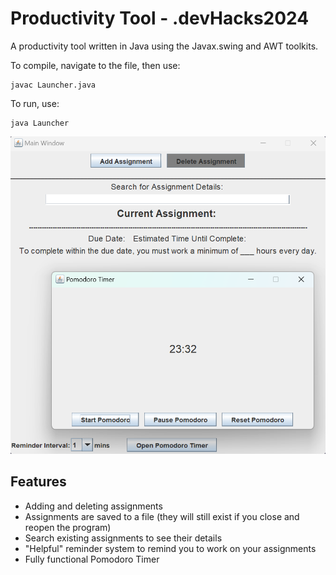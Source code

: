 # Productivity Tool - .devHacks2024

A productivity tool written in Java using the Javax.swing and AWT toolkits. 

To compile, navigate to the file, then use:

    javac Launcher.java
  
To run, use:

    java Launcher

![2 windows in a window based application, with a larger window behind to track assignments and a smaller pomodoro timer window in front.](ProductivityTool.png)

## Features
- Adding and deleting assignments
- Assignments are saved to a file (they will still exist if you close and reopen the program)
- Search existing assignments to see their details
- "Helpful" reminder system to remind you to work on your assignments
- Fully functional Pomodoro Timer
